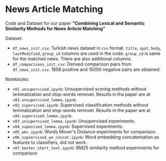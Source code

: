 # News Article Matching

Code and Dataset for our paper **"Combining Lexical and Semantic Similarity Methods for News Article Matching"**

Dataset:

* `df_news_init.csv`: Turkish news dataset in `csv` format. `title`, `spot`, `body`, `lastModified`, `group_id` columns are used in the code. `group_id` is same for the matched news. There are also additional columns.
* `df_comparisons_init.csv`: Derived comparison pairs from `df_news_init.csv`. 1858 positive and 15000 negative pairs are obtained.

Notebooks:

* `v01_unsupervised.ipynb`: Unsupervised scoring methods without lemmatization and stop-words removel. Results in tha paper are at `v03.unsupervised_lemma.ipynb`.
* `v02_supervised.ipynb`: Supervised classification methods without lemmatization and stop-words removel. Results in the paper are at `v04.supervised_lemma.ipynb`.
* `v03_unsupervised_lemma.ipynb`: Unsupervised experiments.
* `v04_supevised_lemma.ipynb`: Supervised experiments.
* `v05_wmc.ipynb`: Words Mover's Distance experiments for comparison.
* `v06_supservised_we_concat.ipynb`: Word embedding concatentation as features to classifiers, did not work.
* `v07_kenter_short_text.ipynb`: BM25 similarity method experiments for comparison


